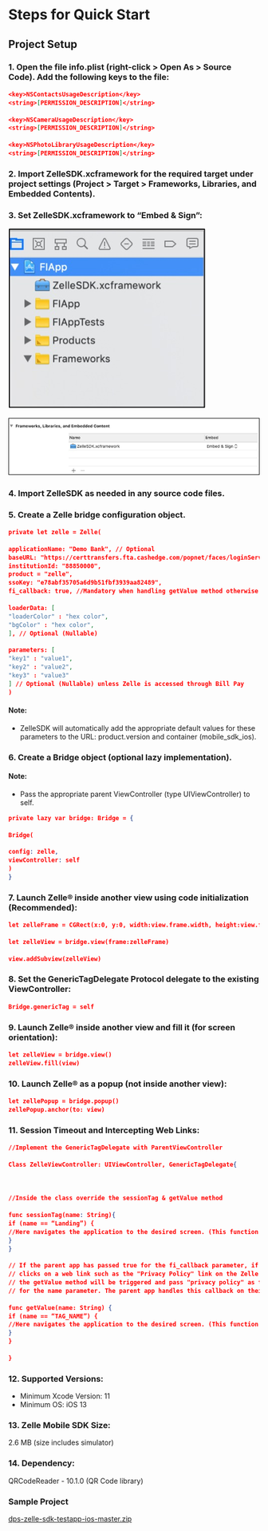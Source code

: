 # Steps for Quick Start 

## Project Setup 

### 1. Open the file info.plist (right-click > Open As > Source Code). Add the following keys to the file: 

```json
<key>NSContactsUsageDescription</key>
<string>[PERMISSION_DESCRIPTION]</string>

<key>NSCameraUsageDescription</key>
<string>[PERMISSION_DESCRIPTION]</string>

<key>NSPhotoLibraryUsageDescription</key>
<string>[PERMISSION_DESCRIPTION]</string> 
```

### 2. Import ZelleSDK.xcframework for the required target under project settings (Project > Target > Frameworks, Libraries, and Embedded Contents). 

### 3. Set ZelleSDK.xcframework to “Embed & Sign”: 

![ios_embed](../../assets/images/ios_embed.jpg)

![ios_embed_sign](../../assets/images/ios_embed_sign.jpg)

### 4. Import ZelleSDK as needed in any source code files. 

### 5. Create a Zelle bridge configuration object. 

```json
private let zelle = Zelle(

applicationName: "Demo Bank", // Optional 
baseURL: "https://certtransfers.fta.cashedge.com/popnet/faces/loginServlet",
institutionId: "88850000",
product = "zelle",
ssoKey: "e78abf35705a6d9b51fbf3939aa82489",
fi_callback: true, //Mandatory when handling getValue method otherwise optional 

loaderData: [
"loaderColor" : "hex color",
"bgColor" : "hex color",
], // Optional (Nullable)     

parameters: [
"key1" : "value1",
"key2" : "value2",
"key3" : "value3"
] // Optional (Nullable) unless Zelle is accessed through Bill Pay 
) 
```

#### Note:
- ZelleSDK will automatically add the appropriate default values for these parameters to the URL: product.version and container (mobile_sdk_ios). 

### 6. Create a Bridge object (optional lazy implementation). 

#### Note:
- Pass the appropriate parent ViewController (type UIViewController) to self. 

```json
private lazy var bridge: Bridge = {

Bridge(

config: zelle,
viewController: self
)
} 
```

### 7. Launch Zelle® inside another view using code initialization (Recommended):

```json
let zelleFrame = CGRect(x:0, y:0, width:view.frame.width, height:view.frame.height)  //  Custom  Frame Size 

let zelleView = bridge.view(frame:zelleFrame)

view.addSubview(zelleView) 
```

### 8. Set the GenericTagDelegate Protocol delegate to the existing ViewController:

```json
Bridge.genericTag = self 
```

### 9. Launch Zelle® inside another view and fill it (for screen orientation):

```json
let zelleView = bridge.view()
zelleView.fill(view) 
```

### 10. Launch Zelle® as a popup (not inside another view):

```json
let zellePopup = bridge.popup()
zellePopup.anchor(to: view) 
```

### 11. Session Timeout and Intercepting Web Links:

```json
//Implement the GenericTagDelegate with ParentViewController 

Class ZelleViewController: UIViewController, GenericTagDelegate{



//Inside the class override the sessionTag & getValue method 

func sessionTag(name: String){
if (name == “Landing”) {
//Here navigates the application to the desired screen. (This function will be triggered after the session expires)  
}
}

// If the parent app has passed true for the fi_callback parameter, if the user  
// clicks on a web link such as the "Privacy Policy" link on the Zelle UI, then  
// the getValue method will be triggered and pass "privacy policy" as the value  
// for the name parameter. The parent app handles this callback on their side. 

func getValue(name: String) {
if (name == “TAG_NAME”) {
//Here navigates the application to the desired screen. (This function will help to communicate with the Zelle UI and parent app)  
}
}

} 
```

### 12. Supported Versions:

- Minimum Xcode Version: 11 
- Minimum OS: iOS 13 

### 13. Zelle Mobile SDK Size:

2.6 MB (size includes simulator) 

### 14. Dependency:

QRCodeReader - 10.1.0 (QR Code library) 

### Sample Project

[dps-zelle-sdk-testapp-ios-master.zip](https://github.com/Fiserv/zelle-turnkey-solutions/raw/develop/dps-zelle-sdk-testapp-ios-master.zip)


